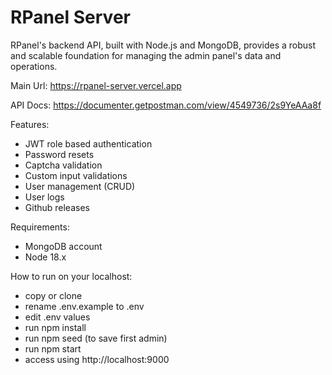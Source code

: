 # RPanel Server

RPanel's backend API, built with Node.js and MongoDB, provides a robust and scalable foundation for managing the admin panel's data and operations.

Main Url: https://rpanel-server.vercel.app

API Docs: https://documenter.getpostman.com/view/4549736/2s9YeAAa8f

Features: 
- JWT role based authentication
- Password resets
- Captcha validation
- Custom input validations
- User management (CRUD)
- User logs
- Github releases

Requirements:
- MongoDB account
- Node 18.x

How to run on your localhost:
- copy or clone
- rename .env.example to .env
- edit .env values
- run npm install
- run npm seed (to save first admin)
- run npm start
- access using http://localhost:9000
